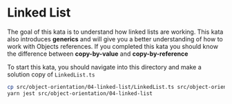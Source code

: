 Linked List
===========

The goal of this kata is to understand how linked lists are working.
This kata also introduces **generics** and will give you a better understanding of how to work with Objects references.
If you completed this kata you should know the difference between **copy-by-value** and **copy-by-reference**

To start this kata, you should navigate into this directory and make a solution copy of `LinkedList.ts`

```bash
cp src/object-orientation/04-linked-list/LinkedList.ts src/object-orientation/04-linked-list/LinkedList.solution.ts
yarn jest src/object-orientation/04-linked-list
```
